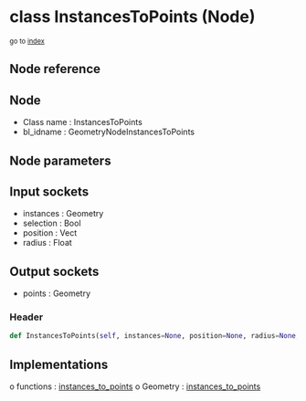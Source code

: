 # class InstancesToPoints (Node)

<sub>go to [index](/docs/index.md)</sub>

## Node reference

Node
----
 - Class name : InstancesToPoints
 - bl_idname : GeometryNodeInstancesToPoints

Node parameters
---------------

Input sockets
-------------
 - instances : Geometry
 - selection : Bool
 - position : Vect
 - radius : Float

Output sockets
--------------
 - points : Geometry

### Header

``` python
def InstancesToPoints(self, instances=None, position=None, radius=None, selection=None, node_label=None, node_color=None):
```

## Implementations

o functions : [instances_to_points](#instances_to_points)
o Geometry : [instances_to_points](#instances_to_points) 

